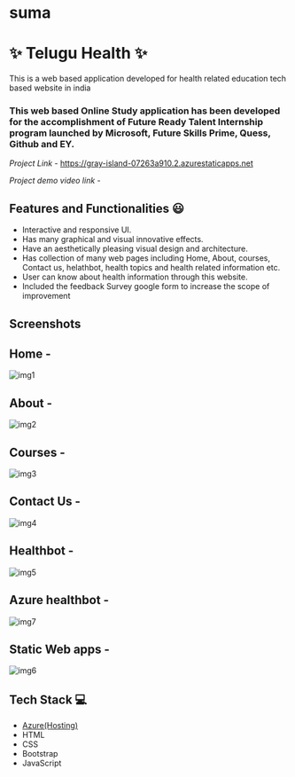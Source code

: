 # suma
# ✨ Telugu Health  ✨

This is a web based application developed for health related education tech based website in india

### This web based Online Study application has been developed for the accomplishment of Future Ready Talent Internship program launched by Microsoft, Future Skills Prime, Quess, Github and EY.


*Project Link* - https://gray-island-07263a910.2.azurestaticapps.net

*Project demo video link* -


## Features and Functionalities 😃

- Interactive and responsive UI.
- Has many graphical and visual innovative effects.
- Have an aesthetically pleasing visual design and architecture.
- Has collection of many web pages including Home, About, courses, Contact us, helathbot, health topics and health related information etc.
- User can know about health information through this website.
- Included the feedback Survey google form to increase the scope of improvement 

## Screenshots

## Home -
![img1](https://user-images.githubusercontent.com/118502267/208583230-4d35253b-f767-4d4e-b682-565cf5bc5b63.png)







## About -
![img2](https://user-images.githubusercontent.com/118502267/208583327-57744fcd-3a49-449f-9dd0-55962d6b9449.png)








## Courses -
![img3](https://user-images.githubusercontent.com/118502267/208583430-27f6e18e-f76d-4804-811b-5361710c7312.png)








## Contact Us -
![img4](https://user-images.githubusercontent.com/118502267/208583549-505fa09e-bae1-415a-9eeb-ce323b0572e9.png)









## Healthbot -
![img5](https://user-images.githubusercontent.com/118502267/208583656-7e312961-5631-48b5-82da-7bd512cb5f16.png)








## Azure healthbot -
![img7](https://user-images.githubusercontent.com/118502267/208583859-80f60d06-35cb-4efb-908d-5081e08cb26a.png)









## Static Web apps -
![img6](https://user-images.githubusercontent.com/118502267/208583750-dee3b0a9-0b25-4490-a705-93a455f56c62.png)













## Tech Stack 💻

- [Azure(Hosting)](https://azure.microsoft.com/en-in/features/azure-portal/)
- HTML
- CSS
- Bootstrap
- JavaScript
